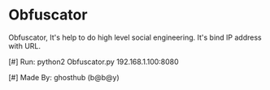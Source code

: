 # Obfuscator
Obfuscator, It's help to do high level social engineering. It's bind IP address with URL. 

[#] Run: python2 Obfuscator.py 192.168.1.100:8080

[#] Made By: ghosthub (b@b@y)
